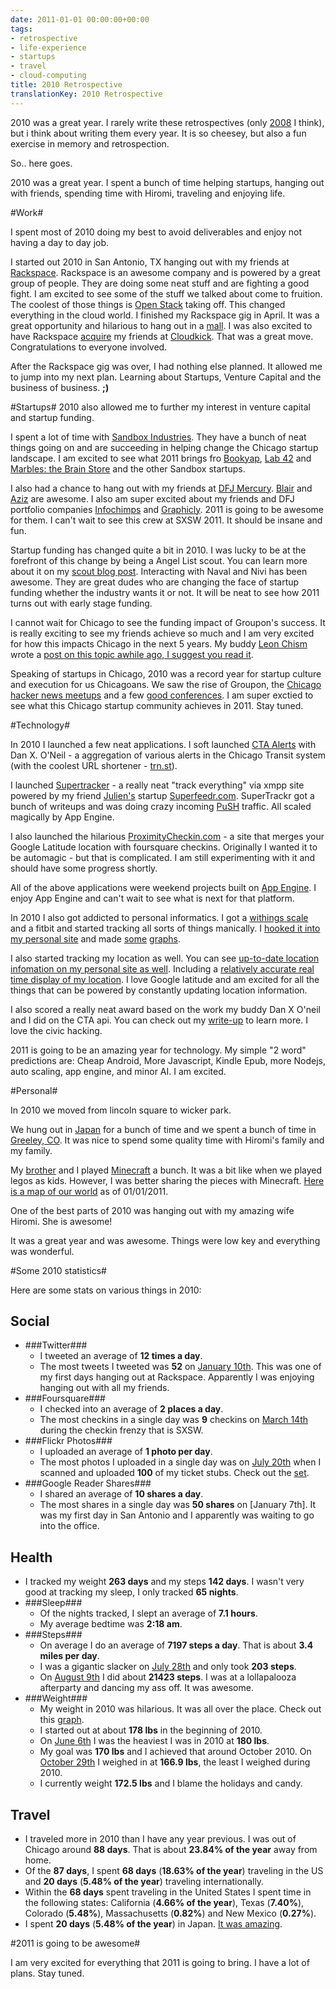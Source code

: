 ```yaml
---
date: 2011-01-01 00:00:00+00:00
tags:
- retrospective
- life-experience
- startups
- travel
- cloud-computing
title: 2010 Retrospective
translationKey: 2010 Retrospective
---
```


2010 was a great year. I rarely write these retrospectives (only [2008](http://www.nata2.org/2009/01/04/2008-retrospectiv/) I think), but i think about writing them every year. It is so cheesey, but also a fun exercise in memory and retrospection. 

So.. here goes. 

2010 was a great year. I spent a bunch of time helping startups, hanging out with friends, spending time with Hiromi, traveling and enjoying life. 

#Work#

I spent most of 2010 doing my best to avoid deliverables and enjoy not having a day to day job.

I started out 2010 in San Antonio, TX hanging out with my friends at [Rackspace](http://www.rackspace.com/). Rackspace is an awesome company and is powered by a great group of people. They are doing some neat stuff and are fighting a good fight. I am excited to see some of the stuff we talked about come to fruition. The coolest of those things is [Open Stack](http://www.openstack.org/) taking off. This changed everything in the cloud world. I finished my Rackspace gig in April. It was a great opportunity and hilarious to hang out in a [mall](http://www.zdnet.com/blog/green/rackspace-offers-a-unique-green-way-to-recycle-an-abandoned-mall/768). I was also excited to have Rackspace [acquire](https://www.cloudkick.com/acquisition-faq) my friends at [Cloudkick](https://www.cloudkick.com/). That was a great move. Congratulations to everyone involved. 

After the Rackspace gig was over, I had nothing else planned. It allowed me to jump into my next plan. Learning about Startups, Venture Capital and the business of business. **;)**

#Startups#
2010 also allowed me to further my interest in venture capital and startup funding.

I spent a lot of time with [Sandbox Industries](https://sandboxindustries.com/). They have a bunch of neat things going on and are succeeding in helping change the Chicago startup landscape. I am excited to see what 2011 brings fro [Bookyap](http://bookyap.com/), [Lab 42](https://lab42.com/) and [Marbles: the Brain Store](http://www.marblesthebrainstore.com/) and the other Sandbox startups. 

I also had a chance to hang out with my friends at [DFJ Mercury](http://www.dfjmercury.com/). [Blair](http://www.dfjmercury.com/blair-garrou/) and [Aziz](http://www.dfjmercury.com/aziz-ahmed-gilani/) are awesome. I also am super excited about my friends and DFJ portfolio companies [Infochimps](http://infochimps.com/) and [Graphicly](http://graphic.ly/). 2011 is going to be awesome for them. I can't wait to see this crew at SXSW 2011. It should be insane and fun. 

Startup funding has changed quite a bit in 2010. I was lucky to be at the forefront of this change by being a Angel List scout. You can learn more about it on my [scout blog post](http://www.nata2.org/2010/09/03/yes-i-am-a-venture-hacks-scout/). Interacting with Naval and Nivi has been awesome. They are great dudes who are changing the face of startup funding whether the industry wants it or not.  It will be neat to see how 2011 turns out with early stage funding.

I cannot wait for Chicago to see the funding impact of Groupon's success. It is really exciting to see my friends achieve so much and I am very excited for how this impacts Chicago in the next 5 years. My buddy [Leon Chism](http://twitter.com/leonc) wrote a [post on this topic awhile ago, I suggest you read it](http://leonc.tumblr.com/post/2071971732/chicago-mafias). 

Speaking of startups in Chicago, 2010 was a record year for startup culture and execution for us Chicagoans. We saw the rise of Groupon, the [Chicago hacker news meetups](https://groups.google.com/group/hn-chicago) and a few [good conferences](http://startupmixology.techcocktail.com/2010-chicago/). I am super exctied to see what this Chicago startup community achieves in 2011. Stay tuned. 

#Technology#

In 2010 I launched a few neat applications. I soft launched [CTA Alerts](http://www.ctaalerts.com/) with Dan X. O'Neil - a aggregation of various alerts in the Chicago Transit system (with the coolest URL shortener - [trn.st](http://trn.st)). 

I launched [Supertracker](http://supertrackr.com) - a really neat "track everything" via xmpp site powered by my friend [Julien's](https://twitter.com/julien51) startup [Superfeedr.com](http://superfeedr.com). SuperTrackr got a bunch of writeups and was doing crazy incoming [PuSH](http://code.google.com/p/pubsubhubbub/) traffic. All scaled magically by App Engine. 

I also launched the hilarious [ProximityCheckin.com](http://ProximityCheckin.com) - a site that merges your Google Latitude location with foursquare checkins. Originally I wanted it to be automagic - but that is complicated. I am still experimenting with it and should have some progress shortly. 

All of the above applications were weekend projects built on [App Engine](http://code.google.com/appengine/). I enjoy App Engine and can't wait to see what is next for that platform. 

In 2010 I also got addicted to personal informatics. I got a [withings scale](http://www.amazon.com/gp/product/B002JE2PSA?ie=UTF8&tag=nata2productions&linkCode=as2&camp=1789&creative=390957&creativeASIN=B002JE2PSA) and a fitbit and started tracking all sorts of things manically. I [hooked it into my personal site](http://harperreed.org/informatics) and made [some](http://harperreed.org/informatics/steps/) [graphs](http://harperreed.org/informatics/weight/). 

I also started tracking my location as well. You can see [up-to-date location infomation on my personal site as well](http://harperreed.org/where). Including a [relatively accurate real time display of my location](http://harperreed.org/where/now). I love Google latitude and am excited for all the things that can be powered by constantly updating location information. 

I also scored a really neat award based on the work my buddy Dan X O'neil and I did on the CTA api. You can check out my [write-up](http://www.nata2.org/2010/09/25/cta-hacking-unofficial-apis-and-winning-a-data-innovation-award/) to learn more. I love the civic hacking. 

2011 is going to be an amazing year for technology. My simple "2 word" predictions are: Cheap Android, More Javascript, Kindle Epub, more Nodejs, auto scaling, app engine, and minor AI. I am excited. 

#Personal#

In 2010 we moved from lincoln square to wicker park.

We hung out in [Japan](http://www.flickr.com/photos/natatwo/sets/72157625598388247/) for a bunch of time and we spent  a bunch of time in [Greeley, CO](http://en.wikipedia.org/wiki/Greeley,_Colorado). It was nice to spend some quality time with Hiromi's family and my family.

My [brother](http://dylanreed.com) and I played [Minecraft](http://minecraft.net/) a bunch. It was a bit like when we played legos as kids. However, I was better sharing the pieces with Minecraft. [Here is a map of our world](http://harperreed.org/minecraft/) as of 01/01/2011.

One of the best parts of 2010 was hanging out with my amazing wife Hiromi. She is awesome!

It was a great year and was awesome. Things were low key and everything was wonderful.

#Some 2010 statistics#

Here are some stats on various things in 2010:

## Social ##

*   ###Twitter###
    *   I tweeted an average of **12 times a day**.
    *   The most tweets I tweeted was **52** on [January 10th](http://harperreed.org/activity?date=2010-01-10). This was one of my first days hanging out at Rackspace. Apparently I was enjoying hanging out with all my friends. 
*   ###Foursquare###
    *   I checked into an average of **2 places a day**.
    *   The most checkins in a single day was **9** checkins on [March 14th](http://harperreed.org/activity?date=2010-03-14) during the checkin frenzy that is SXSW. 
*   ###Flickr Photos###
    *   I uploaded an average of **1 photo per day**.
    *   The most photos I uploaded in a single day was on [July 20th](http://harperreed.org/activity?date=2010-07-20) when I scanned and uploaded **100** of my ticket stubs. Check out the [set](http://www.flickr.com/photos/natatwo/sets/72157624542393586/).
*   ###Google Reader Shares###
    *   I shared an average of **10 shares a day**.
    *   The most shares in a single day was **50 shares** on [January 7th]. It was my first day in San Antonio and I apparently was waiting to go into the office. 

## Health ##

*   I tracked my weight **263 days** and my steps **142 days**. I wasn't very good at tracking my sleep, I only tracked **65 nights**.
*   ###Sleep###
    *   Of the nights tracked, I slept an average of **7.1 hours**.
    *   My average bedtime was **2:18 am**.
*   ###Steps###
    *   On average I do an average of **7197 steps a day**. That is about **3.4 miles per day**.
    *   I was a gigantic slacker on [July 28th](http://harperreed.org/activity?date=2010-07-28) and only took **203 steps**.
    *   On [August 9th](http://harperreed.org/activity?date=2010-08-9) I did about **21423 steps**. I was at a lollapalooza afterparty and dancing my ass off. It was awesome.
*   ###Weight###
    *   My weight in 2010 was hilarious. It was all over the place. Check out this [graph](http://www.flickr.com/photos/natatwo/5232405147/).
    *   I started out at about **178 lbs** in the beginning of 2010. 
    *   On [June 6th](http://harperreed.org/activity?date=2010-06-6) I was the heaviest I was in 2010 at **180 lbs**. 
    *   My goal was **170 lbs** and I achieved that around October 2010. On [October 29th](http://harperreed.org/activity?date=2010-10-29) I weighed in at **166.9 lbs**, the least I weighed during 2010. 
    *   I currently weight **172.5 lbs** and I blame the holidays and candy. 

## Travel ##

*   I traveled more in 2010 than I have any year previous. I was out of Chicago around **88 days**. That is about **23.84% of the year** away from home.
*   Of the **87 days**, I spent **68 days** (**18.63% of the year**) traveling in the US and **20 days** (**5.48% of the year**) traveling internationally. 
*   Within the **68 days** spent traveling in the United States I spent time in the following states: California (**4.66% of the year**), Texas (**7.40%**), Colorado (**5.48%**), Massachusetts (**0.82%**) and New Mexico (**0.27%**).
*   I spent **20 days** (**5.48% of the year**) in Japan. [It was amazing](http://www.flickr.com/photos/natatwo/sets/72157625598388247/). 

#2011 is going to be awesome#

I am very excited for everything that 2011 is going to bring. I have a lot of plans. Stay tuned.